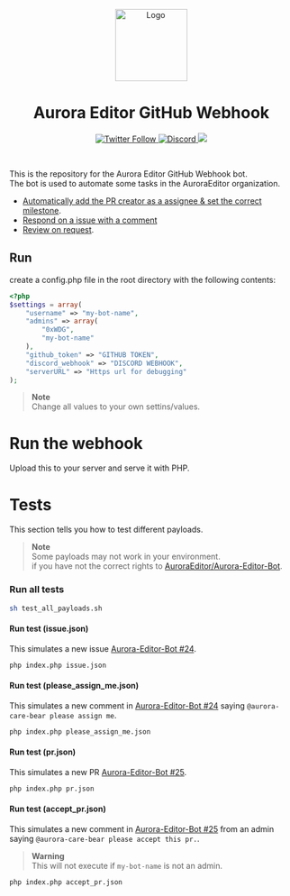 <p align="center">
  <img alt="Logo" src="https://avatars.githubusercontent.com/u/106490518?s=128&v=4" width="128px;" height="128px;">
</p>

<p align="center">
  <h1 align="center">Aurora Editor GitHub Webhook</h1>
</p>

<p align="center">
  <a href='https://twitter.com/Aurora_Editor' target='_blank'>
    <img alt="Twitter Follow" src="https://img.shields.io/twitter/follow/Aurora_Editor?color=f6579d&style=for-the-badge">
  </a>
  <a href='https://discord.gg/5aecJ4rq9D' target='_blank'>
    <img alt="Discord" src="https://img.shields.io/discord/997410333348077620?color=f98a6c&style=for-the-badge">
  </a>
  <a href='https://twitter.com/intent/tweet?text=Try%20this%20new%20open-source%20code%20editor,%20Aurora%20Editor&url=https://auroraeditor.com&via=Aurora_Editor&hashtags=AuroraEditor,editor,AEIDE,developers,Aurora,OSS' target='_blank'><img src='https://img.shields.io/twitter/url/http/shields.io.svg?style=social'></a>
</p>

<br>

This is the repository for the Aurora Editor GitHub Webhook bot.<br/>
The bot is used to automate some tasks in the AuroraEditor organization.
- [Automatically add the PR creator as a assignee & set the correct milestone](action/open-pr.php).
- [Respond on a issue with a comment](action/respond-issue.php)
- [Review on request](action/react-comment.php).

## Run 

create a config.php file in the root directory with the following contents:

```php
<?php
$settings = array(
    "username" => "my-bot-name",
    "admins" => array(
        "0xWDG",
        "my-bot-name"
    ),
    "github_token" => "GITHUB TOKEN",
    "discord_webhook" => "DISCORD WEBHOOK",
    "serverURL" => "Https url for debugging"
);
```

> **Note**\
> Change all values to your own settins/values.

# Run the webhook
Upload this to your server and serve it with PHP. 

# Tests

This section tells you how to test different payloads.

> **Note**\
> Some payloads may not work in your environment.<br/>
> if you have not the correct rights to [AuroraEditor/Aurora-Editor-Bot](https://github.com/AuroraEditor/Aurora-Editor-Bot).

### Run all tests
```bash
sh test_all_payloads.sh
```

#### Run test (issue.json)
This simulates a new issue [Aurora-Editor-Bot #24](https://github.com/AuroraEditor/Aurora-Editor-Bot/issues/24).
```bash
php index.php issue.json
```


#### Run test (please_assign_me.json)
This simulates a new comment in [Aurora-Editor-Bot #24](https://github.com/AuroraEditor/Aurora-Editor-Bot/issues/24) saying `@aurora-care-bear please assign me`.
```bash
php index.php please_assign_me.json
```
          

#### Run test (pr.json)
This simulates a new PR [Aurora-Editor-Bot #25](https://github.com/AuroraEditor/Aurora-Editor-Bot/pull/25).
```bash
php index.php pr.json
```
          
#### Run test (accept_pr.json)
This simulates a new comment in [Aurora-Editor-Bot #25](https://github.com/AuroraEditor/Aurora-Editor-Bot/pull/25) from an admin saying `@aurora-care-bear please accept this pr.`.

> **Warning**\
> This will not execute if `my-bot-name` is not an admin.

```bash
php index.php accept_pr.json
```

